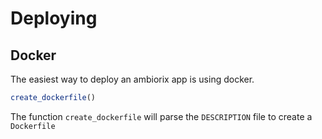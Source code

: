 # Deploying

## Docker

The easiest way to deploy an ambiorix app is using docker.

```r
create_dockerfile()
```

The function `create_dockerfile` will parse the `DESCRIPTION` file to create a `Dockerfile`
